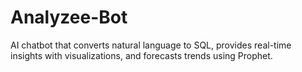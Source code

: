 # Analyzee-Bot
AI chatbot that converts natural language to SQL, provides real-time insights with visualizations, and forecasts trends using Prophet.
